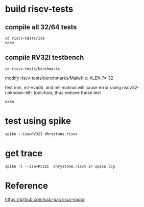 # build riscv-tests

## compile all 32/64 tests

    cd riscv-tests/isa
    make

## compile RV32I testbench

    cd riscv-tests/benchmarks

modify riscv-tests/benchmarks/Makefile: XLEN ?= 32

test mm, mt-vvadd, and mt-matmul will cause error using riscv32-unknown-elf- toolchain, thus remove these test

    make

# test using spike

    spike --isa=RV32I dhrystone.riscv

# get trace

    spike -l --isa=RV32I  dhrystone.riscv 2> spike.log

# Reference

https://github.com/ucb-bar/riscv-sodor
